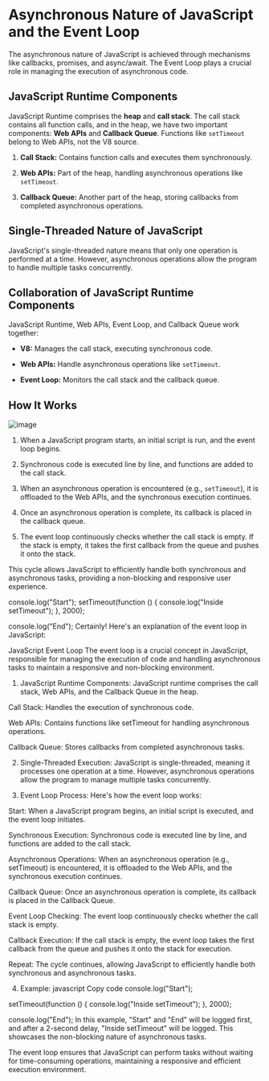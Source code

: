 

# Asynchronous Nature of JavaScript and the Event Loop

The asynchronous nature of JavaScript is achieved through mechanisms like callbacks, promises, and async/await. The Event Loop plays a crucial role in managing the execution of asynchronous code.

## JavaScript Runtime Components

JavaScript Runtime comprises the **heap** and **call stack**. The call stack contains all function calls, and in the heap, we have two important components: **Web APIs** and **Callback Queue**. Functions like `setTimeout` belong to Web APIs, not the V8 source.

1. **Call Stack:** Contains function calls and executes them synchronously.

2. **Web APIs:** Part of the heap, handling asynchronous operations like `setTimeout`.

3. **Callback Queue:** Another part of the heap, storing callbacks from completed asynchronous operations.

## Single-Threaded Nature of JavaScript

JavaScript's single-threaded nature means that only one operation is performed at a time. However, asynchronous operations allow the program to handle multiple tasks concurrently.

## Collaboration of JavaScript Runtime Components

JavaScript Runtime, Web APIs, Event Loop, and Callback Queue work together:

- **V8:** Manages the call stack, executing synchronous code.

- **Web APIs:** Handle asynchronous operations like `setTimeout`.

- **Event Loop:** Monitors the call stack and the callback queue.

## How It Works

![image](https://github.com/Akmeena4u/Web-Development-Bootcamp/assets/93425334/8fbee08d-e620-4f30-b271-4480f14d8090)


1. When a JavaScript program starts, an initial script is run, and the event loop begins.

2. Synchronous code is executed line by line, and functions are added to the call stack.

3. When an asynchronous operation is encountered (e.g., `setTimeout`), it is offloaded to the Web APIs, and the synchronous execution continues.

4. Once an asynchronous operation is complete, its callback is placed in the callback queue.

5. The event loop continuously checks whether the call stack is empty. If the stack is empty, it takes the first callback from the queue and pushes it onto the stack.

This cycle allows JavaScript to efficiently handle both synchronous and asynchronous tasks, providing a non-blocking and responsive user experience.


console.log("Start");
setTimeout(function () {
    console.log("Inside setTimeout");
}, 2000);

console.log("End");
Certainly! Here's an explanation of the event loop in JavaScript:

JavaScript Event Loop
The event loop is a crucial concept in JavaScript, responsible for managing the execution of code and handling asynchronous tasks to maintain a responsive and non-blocking environment.

1. JavaScript Runtime Components:
JavaScript runtime comprises the call stack, Web APIs, and the Callback Queue in the heap.

Call Stack: Handles the execution of synchronous code.

Web APIs: Contains functions like setTimeout for handling asynchronous operations.

Callback Queue: Stores callbacks from completed asynchronous tasks.

2. Single-Threaded Execution:
JavaScript is single-threaded, meaning it processes one operation at a time. However, asynchronous operations allow the program to manage multiple tasks concurrently.

3. Event Loop Process:
Here's how the event loop works:

Start: When a JavaScript program begins, an initial script is executed, and the event loop initiates.

Synchronous Execution: Synchronous code is executed line by line, and functions are added to the call stack.

Asynchronous Operations: When an asynchronous operation (e.g., setTimeout) is encountered, it is offloaded to the Web APIs, and the synchronous execution continues.

Callback Queue: Once an asynchronous operation is complete, its callback is placed in the Callback Queue.

Event Loop Checking: The event loop continuously checks whether the call stack is empty.

Callback Execution: If the call stack is empty, the event loop takes the first callback from the queue and pushes it onto the stack for execution.

Repeat: The cycle continues, allowing JavaScript to efficiently handle both synchronous and asynchronous tasks.

4. Example:
javascript
Copy code
console.log("Start");

setTimeout(function () {
    console.log("Inside setTimeout");
}, 2000);

console.log("End");
In this example, "Start" and "End" will be logged first, and after a 2-second delay, "Inside setTimeout" will be logged. This showcases the non-blocking nature of asynchronous tasks.

The event loop ensures that JavaScript can perform tasks without waiting for time-consuming operations, maintaining a responsive and efficient execution environment.

